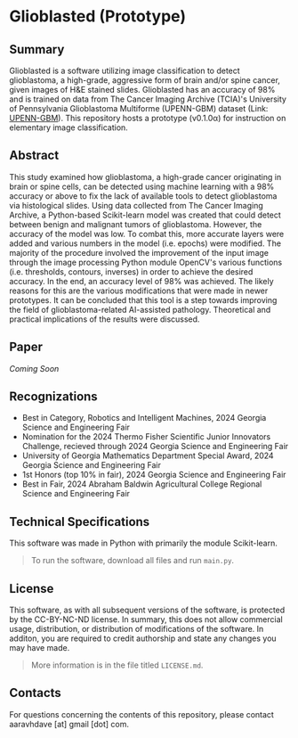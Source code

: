 # Glioblasted (Prototype)

## Summary
Glioblasted is a software utilizing image classification to detect glioblastoma, a high-grade, aggressive form of brain and/or spine cancer, given images of H&E stained slides. Glioblasted has an accuracy of 98% and is trained on data from The Cancer Imaging Archive (TCIA)'s University of Pennsylvania Glioblastoma Multiforme (UPENN-GBM) dataset (Link: [UPENN-GBM](https://pathdb.cancerimagingarchive.net/eaglescope/dist/?configurl=%2Fsystem%2Ffiles%2Fcollectionmetadata%2F202401%2Fcohort_builder_01-27-2024.json&filterState=%5B%7B%22id%22%3A%22collection%22%2C%22title%22%3A%22TCIA+Collection%22%2C%22field%22%3A%22collection%22%2C%22operation%22%3A%22eq%22%2C%22values%22%3A%22UPENN-GBM%22%7D%5D)). This repository hosts a prototype (v0.1.0α) for instruction on elementary image classification.

## Abstract
This study examined how glioblastoma, a high-grade cancer originating in brain or spine cells, can be detected using machine learning with a 98% accuracy or above to fix the lack of available tools to detect glioblastoma via histological slides. Using data collected from The Cancer Imaging Archive, a Python-based Scikit-learn model was created that could detect between benign and malignant tumors of glioblastoma. However, the accuracy of the model was low. To combat this, more accurate layers were added and various numbers in the model (i.e. epochs) were modified. The majority of the procedure involved the improvement of the input image through the image processing Python module OpenCV's various functions (i.e. thresholds, contours, inverses) in order to achieve the desired accuracy. In the end, an accuracy level of 98% was achieved. The likely reasons for this are the various modifications that were made in newer prototypes. It can be concluded that this tool is a step towards improving the field of glioblastoma-related AI-assisted pathology. Theoretical and practical implications of the results were discussed.

## Paper
*Coming Soon*

## Recognizations
- Best in Category, Robotics and Intelligent Machines, 2024 Georgia Science and Engineering Fair
- Nomination for the 2024 Thermo Fisher Scientific Junior Innovators Challenge, recieved through 2024 Georgia Science and Engineering Fair
- University of Georgia Mathematics Department Special Award, 2024 Georgia Science and Engineering Fair
- 1st Honors (top 10% in fair), 2024 Georgia Science and Engineering Fair
- Best in Fair, 2024 Abraham Baldwin Agricultural College Regional Science and Engineering Fair

## Technical Specifications
This software was made in Python with primarily the module Scikit-learn.
> To run the software, download all files and run `main.py`.

## License
This software, as with all subsequent versions of the software, is protected by the CC-BY-NC-ND license. In summary, this does not allow commercial usage, distribution, or distribution of modifications of the software. In additon, you are required to credit authorship and state any changes you may have made.
> More information is in the file titled `LICENSE.md`.

## Contacts
For questions concerning the contents of this repository, please contact aaravhdave \[at] gmail \[dot] com.
